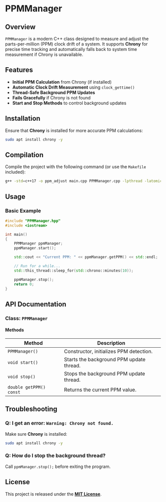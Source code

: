 # PPMManager

## Overview

`PPMManager` is a modern C++ class designed to measure and adjust the parts-per-million (PPM) clock drift of a system. It supports **Chrony** for precise time tracking and automatically falls back to system time measurement if Chrony is unavailable.

## Features

- **Initial PPM Calculation** from Chrony (if installed)
- **Automatic Clock Drift Measurement** using `clock_gettime()`
- **Thread-Safe Background PPM Updates**
- **Fails Gracefully** if Chrony is not found
- **Start and Stop Methods** to control background updates

## Installation

Ensure that **Chrony** is installed for more accurate PPM calculations:

```sh
sudo apt install chrony -y
```

## Compilation

Compile the project with the following command (or use the `Makefile` included):

```sh
g++ -std=c++17 -o ppm_adjust main.cpp PPMManager.cpp -lpthread -latomic
```

## Usage

### Basic Example

```cpp
#include "PPMManager.hpp"
#include <iostream>

int main()
{
    PPMManager ppmManager;
    ppmManager.start();

    std::cout << "Current PPM: " << ppmManager.getPPM() << std::endl;

    // Run for a while...
    std::this_thread::sleep_for(std::chrono::minutes(10));

    ppmManager.stop();
    return 0;
}
```

## API Documentation

### Class: `PPMManager`

#### Methods

| Method | Description |
|--------|-------------|
| `PPMManager()` | Constructor, initializes PPM detection. |
| `void start()` | Starts the background PPM update thread. |
| `void stop()` | Stops the background PPM update thread. |
| `double getPPM() const` | Returns the current PPM value. |

## Troubleshooting

### Q: I get an error: `Warning: Chrony not found.`

Make sure **Chrony** is installed:

```sh
sudo apt install chrony -y
```

### Q: How do I stop the background thread?

Call `ppmManager.stop();` before exiting the program.

## License

This project is released under the **[MIT License](./LICENSE.md)**.
